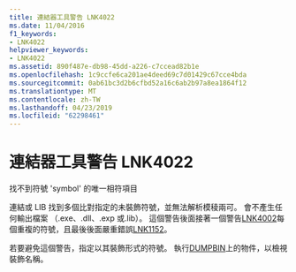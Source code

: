 ```yaml
---
title: 連結器工具警告 LNK4022
ms.date: 11/04/2016
f1_keywords:
- LNK4022
helpviewer_keywords:
- LNK4022
ms.assetid: 890f487e-db98-45dd-a226-c7ccead82b1e
ms.openlocfilehash: 1c9ccfe6ca201ae4deed69c7d01429c67cce4bda
ms.sourcegitcommit: 0ab61bc3d2b6cfbd52a16c6ab2b97a8ea1864f12
ms.translationtype: MT
ms.contentlocale: zh-TW
ms.lasthandoff: 04/23/2019
ms.locfileid: "62298461"
---
```

# <a name="linker-tools-warning-lnk4022"></a>連結器工具警告 LNK4022

找不到符號 'symbol' 的唯一相符項目

連結或 LIB 找到多個比對指定的未裝飾符號，並無法解析模稜兩可。 會不產生任何輸出檔案 （.exe、.dll、.exp 或.lib）。 這個警告後面接著一個警告[LNK4002](../../error-messages/tool-errors/linker-tools-warning-lnk4002.md)每個重複的符號，且最後後面嚴重錯誤[LNK1152](../../error-messages/tool-errors/linker-tools-error-lnk1152.md)。

若要避免這個警告，指定以其裝飾形式的符號。 執行[DUMPBIN](../../build/reference/dumpbin-options.md)上的物件，以檢視裝飾名稱。
